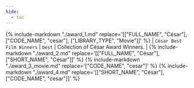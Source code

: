 ```yaml
---
hide:
  - toc
---
```

{%
    include-markdown "./award_1.md"
    replace='[["FULL_NAME", "César"], ["CODE_NAME", "cesar"], ["LIBRARY_TYPE", "Movie"]]'
%}
| `César Best Film Winners` | `best` | Collection of César Award Winners. |
{%
    include-markdown "./award_2.md"
    replace='[["FULL_NAME", "César"], ["SHORT_NAME", "César"]]'
%}
{%
    include-markdown "./award_3_movie.md"
    replace='["CODE_NAME", "cesar"]'
%}
{%
    include-markdown "./award_4.md"
    replace='[["SHORT_NAME", "César"], ["CODE_NAME", "cesar"]]'
%}